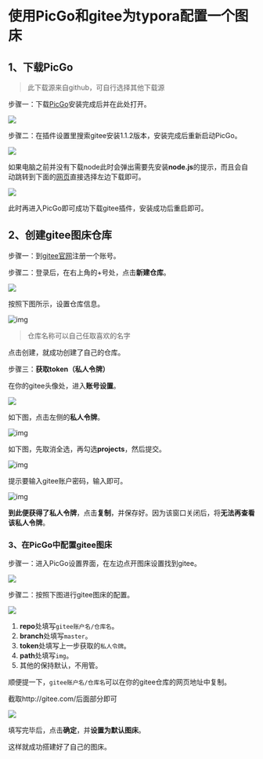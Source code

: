 <meta name="referrer" content="no-referrer" />

# 使用PicGo和gitee为typora配置一个图床

## 1、下载PicGo ##

> 此下载源来自github，可自行选择其他下载源

步骤一：下载[PicGo](https://github.com/Molunerfinn/PicGo/releases)安装完成后并在此处打开。

![](https://gitee.com/cyynbkls/cyy-de-photo/raw/master/img/202310261906002.png)

步骤二：在插件设置里搜索gitee安装1.1.2版本，安装完成后重新启动PicGo。

![](https://gitee.com/cyynbkls/cyy-de-photo/raw/master/img/202310261907650.png)

如果电脑之前并没有下载node此时会弹出需要先安装**node.js**的提示，而且会自动跳转到下面的[网页](https://link.zhihu.com/?target=https%3A//nodejs.org/en/)直接选择左边下载即可。

![](https://gitee.com/cyynbkls/cyy-de-photo/raw/master/img/202310261912889.png)

此时再进入PicGo即可成功下载gitee插件，安装成功后重启即可。

## 2、创建gitee图床仓库

步骤一：到[gitee官网](https://link.zhihu.com/?target=https%3A//gitee.com/)注册一个账号。

步骤二：登录后，在右上角的+号处，点击**新建仓库**。

![](https://gitee.com/cyynbkls/cyy-de-photo/raw/master/img/202310261920419.png)

按照下图所示，设置仓库信息。

![img](https://pic3.zhimg.com/80/v2-49e9bb6eef976ae7d65f607dc3dcb56a_720w.webp)

> 仓库名称可以自己任取喜欢的名字

点击创建，就成功创建了自己的仓库。

步骤三：**获取token（私人令牌）**

在你的gitee头像处，进入**账号设置**。

![](https://gitee.com/cyynbkls/cyy-de-photo/raw/master/img/202310261927137.png)

如下图，点击左侧的**私人令牌**。

![img](https://pic1.zhimg.com/80/v2-89ea1aad7d0cc7e730d247a29842f51c_720w.webp)

如下图，先取消全选，再勾选**projects**，然后提交。

![img](https://pic4.zhimg.com/80/v2-6ee73259669612db5e40cad076f3e233_720w.webp)

提示要输入gitee账户密码，输入即可。

![img](https://pic3.zhimg.com/80/v2-08740cee0713ca7ac45da1078545ec4a_720w.webp)

**到此便获得了私人令牌**，点击**复制**，并保存好。因为该窗口关闭后，将**无法再查看该私人令牌**。

### **3、在PicGo中配置gitee图床**

步骤一：进入PicGo设置界面，在左边点开图床设置找到gitee。

![](https://gitee.com/cyynbkls/cyy-de-photo/raw/master/img/202310261935899.png)

步骤二：按照下图进行gitee图床的配置。

![](https://gitee.com/cyynbkls/cyy-de-photo/raw/master/img/202310261937193.png)

1. **repo**处填写`gitee账户名/仓库名`。
2. **branch**处填写`master`。
3. **token**处填写上一步获取的`私人令牌`。
4. **path**处填写`img`。
5. 其他的保持默认，不用管。

顺便提一下，`gitee账户名/仓库名`可以在你的gitee仓库的网页地址中复制。

截取http://gitee.com/后面部分即可

![](https://gitee.com/cyynbkls/cyy-de-photo/raw/master/img/202310261940280.png)

填写完毕后，点击**确定**，并**设置为默认图床**。

这样就成功搭建好了自己的图床。

